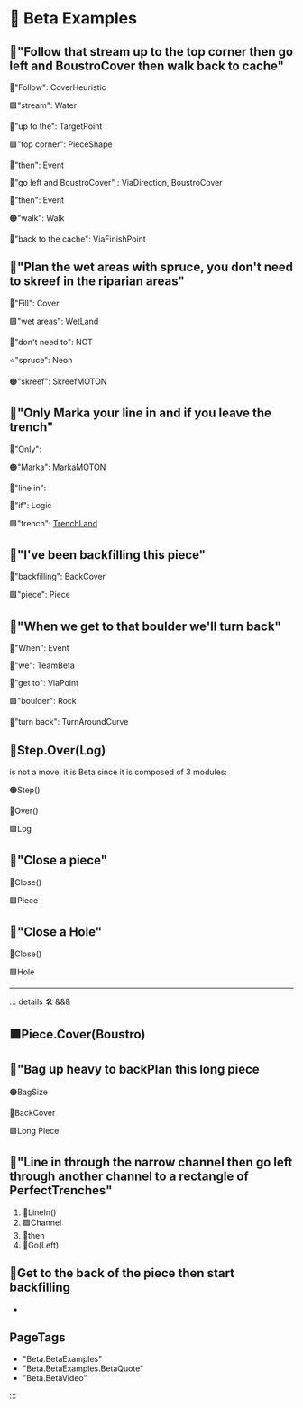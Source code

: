 # 🔷 <beta>Beta Examples</beta>

## 🔷<beta>"<via>Follow that <ekos>stream</ekos> up to the <ekos>top corner</ekos> <anima>then</anima> go left and BoustroCover </via> <anima>then</anima> <motor>walk </motor>back to cache"</beta>

🔻<via>"Follow": CoverHeuristic</via>

🟩<ekos>"stream": Water</ekos>

🔻<via>"up to the": TargetPoint</via>

🟩<ekos>"top corner": PieceShape</ekos>

💜<anima>"then": Event</anima>

🔻<via>"go left and BoustroCover" : ViaDirection, BoustroCover</via>

💜<anima>"then": Event</anima>

🟠<motor>"walk": Walk</motor>

🔻<via>"back to the cache": ViaFinishPoint</via>

## 🔷<beta>"<via>Plan</via> the <ekos>wet areas</ekos> with <labor>spruce</labor>, you don't need to <motor>skreef</motor> in the <ekos>riparian areas</ekos>"</beta>

🔻<via>"Fill": Cover</via>

🟩<ekos>"wet areas": WetLand</ekos>

💜<anima>"don't need to": NOT</anima>

⭐<labor>"spruce": Neon</labor>

🟠<motor>"skreef": SkreefMOTON</motor>

## 🔷<beta>"Only <via>Marka</via> your <via>line in</via> and <anima>if</anima> you <via>leave</via> the <ekos>trench</ekos>"</beta>

🔷<beta>"Only": </beta>

🟠<motor>"Marka": [MarkaMOTON](/encyclopedia/MOTON/InstrumentMOTON/MarkaMOTON/Overview)</motor>

🔻<via>"line in": </via>

💜<anima>"if": Logic</anima>

🟩<ekos>"trench": [TrenchLand](/encyclopedia/Eko/Prep/TrenchLand)</ekos>

## 🔷<beta>"I've been <via>backfilling</via> this <ekos>piece</ekos>"</beta>

🔻<via>"backfilling": BackCover</via>

🟩<ekos>"piece": Piece</ekos>

## 🔷<beta>"<anima>When</anima> we <via>get to</via> that <ekos>boulder</ekos> we'll <via>turn back</via>"</beta>

💜<anima>"When": Event</anima>

🔷<beta>"we": TeamBeta</beta>

🔻<via>"get to": ViaPoint</via>

🟩<ekos>"boulder": Rock</ekos>

🔻<via>"turn back": TurnAroundCurve</via>

## 🔷<beta><motor>Step</motor>.<via>Over</via>(<ekos>Log</ekos>)</beta>

is not a move, it is Beta since it is composed of 3 modules:

🟠<motor>Step()</motor>

🔻<via>Over()</via>

🟩<ekos>Log</ekos>

## 🔷<beta>"<via>Close</via> a <ekos>piece</ekos>"</beta>

🔻<via>Close()</via>

🟩<ekos>Piece</ekos>

## 🔷<beta>"<via>Close</via> a <ekos>Hole</ekos>"</beta>

🔻<via>Close()</via>

🟩<ekos>Hole</ekos>

---

<!-- =================================================== -->
<!-- =================================================== -->
<!-- =================================================== -->
<!-- =================================================== -->
<!-- =================================================== -->
::: details 🛠 &&&

## 🟩<ekos>Piece</ekos>.<via>Cover(Boustro)</via>

## 🔷<beta>"<motor>Bag up heavy</motor> to <via>backPlan</via> this <ekos>long piece</ekos></beta>

🟠<motor>BagSize</motor>

🔻<via>BackCover</via>

🟩<ekos>Long Piece</ekos>

## 🔷<beta>"<via>Line in through the</via> <ekos>narrow channel </ekos><anima>then</anima> <via>go left through</via> <ekos>another channel</ekos> <via>to </via>a <ekos>rectangle of PerfectTrenches</ekos>"</beta>

1. 🔻<via>LineIn()</via>
2. 🟩<ekos>Channel</ekos>
3. 💜<anima>then</anima>
4. 🔻<via>Go(Left)</via>

## 🔷<beta>Get to the back of the piece then start backfilling</beta>

-

<h2>PageTags</h2>

- "Beta.BetaExamples"
- "Beta.BetaExamples.BetaQuote"
- "Beta.BetaVideo"

:::
